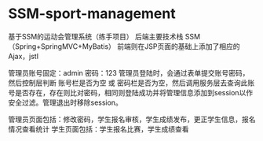 # SSM-sport-management
基于SSM的运动会管理系统（练手项目）
后端主要技术栈 SSM（Spring+SpringMVC+MyBatis）
前端则在JSP页面的基础上添加了相应的Ajax，jstl

管理员账号固定：admin 密码：123 
管理员登陆时，会通过表单提交账号密码，然后控制层判断 账号栏是否为空 或 密码栏是否为空，然后调用服务层去查询此账号是否存在，存在则比对密码，相同则登陆成功并将管理信息添加到session以作安全过滤。管理退出时移除session。

管理员页面包括：修改密码，学生报名审核，学生成绩发布，更正学生信息，报名情况查看统计
学生页面包括：学生报名比赛，学生成绩查看

